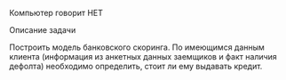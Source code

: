 Компьютер говорит НЕТ

Описание задачи

Построить модель банковского скоринга. По имеющимся данным клиента (информация из анкетных данных заемщиков и факт наличия дефолта) необходимо определить, стоит ли ему выдавать кредит. 
